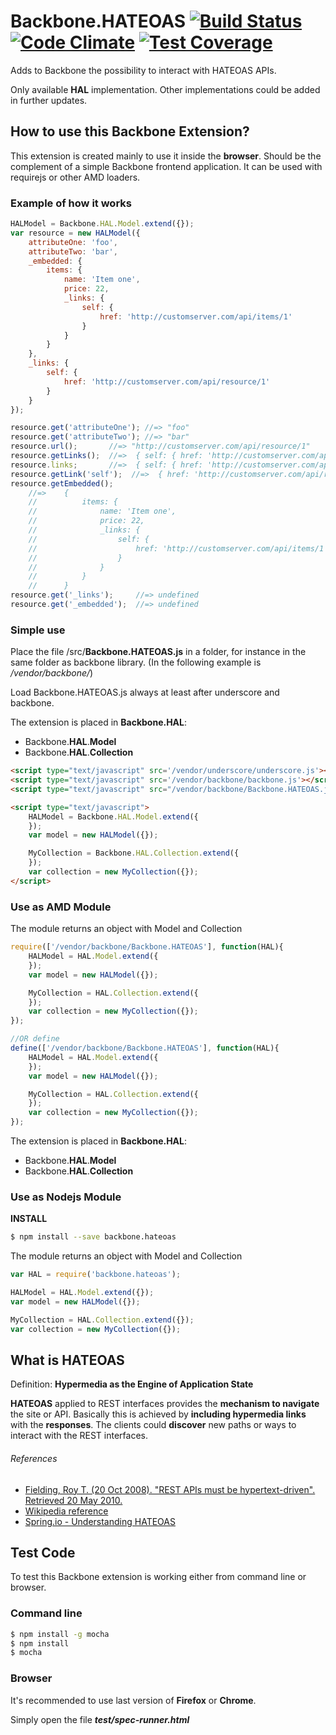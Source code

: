 Backbone.HATEOAS [![Build Status](https://travis-ci.org/repocho/Backbone.HATEOAS.svg?branch=master)](https://travis-ci.org/repocho/Backbone.HATEOAS) [![Code Climate](https://codeclimate.com/github/repocho/Backbone.HATEOAS/badges/gpa.svg)](https://codeclimate.com/github/repocho/Backbone.HATEOAS) [![Test Coverage](https://codeclimate.com/github/repocho/Backbone.HATEOAS/badges/coverage.svg)](https://codeclimate.com/github/repocho/Backbone.HATEOAS/coverage)
===========
Adds to Backbone the possibility to interact with HATEOAS APIs.

Only available **HAL** implementation. Other implementations could be added in further updates.

## How to use this Backbone Extension?
This extension is created mainly to use it inside the **browser**. Should be the complement of a simple Backbone frontend application. It can be used with requirejs or other AMD loaders.
### Example of how it works
```javascript
HALModel = Backbone.HAL.Model.extend({});
var resource = new HALModel({
    attributeOne: 'foo',
    attributeTwo: 'bar',
    _embedded: {
        items: {
            name: 'Item one',
            price: 22,
            _links: {
                self: {
                    href: 'http://customserver.com/api/items/1'
                }
            }
        }
    },
    _links: {
        self: {
            href: 'http://customserver.com/api/resource/1'
        }
    }
});

resource.get('attributeOne'); //=> "foo"
resource.get('attributeTwo'); //=> "bar"
resource.url();       //=> "http://customserver.com/api/resource/1"
resource.getLinks();  //=>  { self: { href: 'http://customserver.com/api/resource/1'}}
resource.links;       //=>  { self: { href: 'http://customserver.com/api/resource/1'}}
resource.getLink('self');  //=>  { href: 'http://customserver.com/api/resource/1'}
resource.getEmbedded();
    //=>    {
    //          items: {
    //              name: 'Item one',
    //              price: 22,
    //              _links: {
    //                  self: {
    //                      href: 'http://customserver.com/api/items/1'
    //                  }
    //              }
    //          }
    //      }
resource.get('_links');     //=> undefined
resource.get('_embedded');  //=> undefined
```
### Simple use
Place the file /src/**Backbone.HATEOAS.js** in a folder, for instance in the same folder as backbone library. (In the following example is */vendor/backbone/*)

Load Backbone.HATEOAS.js always at least after underscore and backbone.

The extension is placed in **Backbone.HAL**:
- Backbone.**HAL**.**Model**
- Backbone.**HAL**.**Collection**
```html
<script type="text/javascript" src='/vendor/underscore/underscore.js'></script>
<script type="text/javascript" src='/vendor/backbone/backbone.js'></script>
<script type="text/javascript" src="/vendor/backbone/Backbone.HATEOAS.js"></script>

<script type="text/javascript">
    HALModel = Backbone.HAL.Model.extend({
    });
    var model = new HALModel({});

    MyCollection = Backbone.HAL.Collection.extend({
    });
    var collection = new MyCollection({});
</script>
```

### Use as AMD Module
The module returns an object with Model and Collection
```javascript
require(['/vendor/backbone/Backbone.HATEOAS'], function(HAL){
    HALModel = HAL.Model.extend({
    });
    var model = new HALModel({});

    MyCollection = HAL.Collection.extend({
    });
    var collection = new MyCollection({});
});

//OR define
define(['/vendor/backbone/Backbone.HATEOAS'], function(HAL){
    HALModel = HAL.Model.extend({
    });
    var model = new HALModel({});

    MyCollection = HAL.Collection.extend({
    });
    var collection = new MyCollection({});
});
```

The extension is placed in **Backbone.HAL**:
- Backbone.**HAL**.**Model**
- Backbone.**HAL**.**Collection**

### Use as Nodejs Module
**INSTALL**
```bash
$ npm install --save backbone.hateoas
```

The module returns an object with Model and Collection
```javascript
var HAL = require('backbone.hateoas');

HALModel = HAL.Model.extend({});
var model = new HALModel({});

MyCollection = HAL.Collection.extend({});
var collection = new MyCollection({});
```

## What is HATEOAS
Definition: **Hypermedia as the Engine of Application State**

**HATEOAS** applied to REST interfaces provides the **mechanism to navigate** the site or API. Basically this is achieved by **including hypermedia links** with the **responses**. The clients could **discover** new paths or ways to interact with the REST interfaces.

###### References
- [Fielding, Roy T. (20 Oct 2008). "REST APIs must be hypertext-driven". Retrieved 20 May 2010.](http://roy.gbiv.com/untangled/2008/rest-apis-must-be-hypertext-driven)
- [Wikipedia reference](http://en.wikipedia.org/wiki/HATEOAS)
- [Spring.io - Understanding HATEOAS](https://spring.io/understanding/HATEOAS)


## Test Code
To test this Backbone extension is working either from command line or browser.

### Command line
```bash
$ npm install -g mocha
$ npm install
$ mocha
```

### Browser
It's recommended to use last version of **Firefox** or **Chrome**.

Simply open the file ***test/spec-runner.html***
